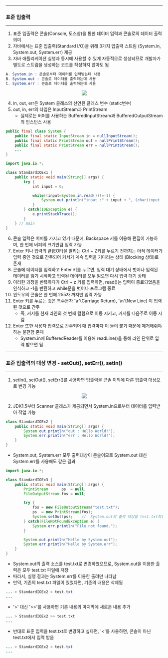 -----
### 표준 입출력
-----
1. 표준 입출력은 콘솔(Console, 도스창)을 통한 데이터 입력과 콘솔로의 데이터 출력 의미
2. 자바에서는 표준 입출력(Standard I/O)을 위해 3가지 입출력 스트림 (System.in, System.out, System.err) 제공
3. 자바 애플리케이션 실행과 동시에 사용할 수 있게 자동적으로 생성되므로 개발자가 별도로 스트림을 생성하는 코드를 작성하지 않아도 됨

```java
A. System.in : 콘솔로부터 데이터를 입력받는데 사용
B. System.out : 콘솔로 데이터를 출력하는데 사용
C. System.err : 콘솔로 데이터를 출력하는데 사용
```

<div align="center">
<img src="https://github.com/sooyounghan/HTTP/assets/34672301/3c8e6dc0-3ec5-4591-a889-effe48568832">
</div>

4. in, out, err은 System 클래스의 선언된 클래스 변수 (static변수)
5. out, in, err의 타입은 InputStream과 PrintStream
   - 실제로는 버퍼를 사용하는 BufferedInputStream과 BufferedOutputStream의 인스턴스 사용
```java
public final class System {
    public final static InputStream in = nullInputStream();
    public final static PrintStream out = nullPrintStream();
    public final static PrintStream err = nullPrintStream();
    ...
}
```

```java
import java.io.*;

class StandardIOEx1 {
	public static void main(String[] args) {
		try {
			int input = 0;

			while((input=System.in.read())!=-1) {
				System.out.println("input :" + input + ", (char)input :" + (char)input);
			}
		} catch(IOException e) {
			e.printStackTrace();
		}
	} // main
}
```

6. 콘솔 입력은 버퍼를 가지고 있기 때문에, Backspace 키를 이용해 편집이 가능하며, 한 번에 버퍼의 크기만큼 입력 가능
7. Enter 키나 입력의 끝(EOF)을 알리는 Ctrl + Z키를 누르기 전까지는 아직 데이터가 입력 중인 것으로 간주되어 커서가 계속 입력을 기다리는 상태 (Blocking 상태)로 존재
8. 콘솔에 데이터를 입력하고 Enter 키를 누르면, 입력 대기 상태에서 벗어나 입력된 데이터를 읽기 시작하고 입력된 데이터를 모두 읽으면 다시 입력 대기 상태
9. 이러한 과정을 반복하다가 Ctrl + z 키를 입력하면, read()는 입력이 종료되었음을 인식하고 -1을 반환하고 while문을 벗어나 프로그램 종료
10. 윈도우의 콘솔은 한 번에 255자 까지만 입력 가능
11. Enter 키를 누르는 것은 특수문자 '\r'(Carriage Return), '\n'(New Line) 이 입력된 것으로 간주
    - 즉, 커서를 현재 라인의 첫 번째 컬럼으로 이동 시키고, 커서를 다음주로 이동 시킴
12. Enter 또한 사용자 입력으로 간주되어 매 입력마다 이 둘이 붙기 때문에 제거해줘야 하는 불편함 존재
    - System.in에 BufferedReader를 이용해 readLine()을 통해 라인 단위로 입력 받으면 됨
    
-----
### 표준 입출력의 대상 변경 - setOut(), setErr(), setIn()
-----
1. setIn(), setOut(), setErr()를 사용하면 입출력을 콘솔 이외에 다른 입출력 대상으로 변경 가능
<div align="center">
<img src="https://github.com/sooyounghan/Data-Base/assets/34672301/b62b2846-c4df-4c49-8d01-e8e0793276b4">
</div>

2. JDK1.5부터 Scanner 클래스가 제공되면서 System.in으로부터 데이터를 입력받아 작업 가능
```java
class StandardIOEx2 {
	public static void main(String[] args) {
		System.out.println("out : Hello World!");
		System.err.println("err : Hello World!");
	}
}
```
   - System.out, System.err 모두 출력대상이 콘솔이므로 System.out 대신 System.err를 사용해도 같은 결과

```java
import java.io.*;

class StandardIOEx3 {
	public static void main(String[] args) {
		PrintStream      ps  = null;
		FileOutputStream fos = null;

		try {
			fos = new FileOutputStream("test.txt");
			ps  = new PrintStream(fos);
			System.setOut(ps);    //  System.out의 출력 대상을 test.txt파일로 변경
		} catch(FileNotFoundException e) {
			System.err.println("File not found.");
		}

		System.out.println("Hello by System.out");		
		System.err.println("Hello by System.err");		
	}
}
```
   - System.out의 출력 소스를 test.txt로 변경하였으므로, System.out을 이용한 출력은 모두 test.txt 파일에 저장
   - 따라서, 실행 결과는 System.err를 이용한 출려만 나타남
   - 만약, 기존의 test.txt 파일이 있었다면, 기존의 내용은 삭제됨
```java
... > StandardIOEx2 > test.txt
...
```

   - '>' 대신 '>>'를 사용하면 기존 내용의 마지막에 새로운 내용 추가
```java
... > StandardIOEx2 >> test.txt
...
```

   - 반대로 표준 입력을 test.txt로 변경하고 싶다면, '<'를 사용하면, 콘솔이 아닌 test.txt에서 입력 받음
```java
... > StandardIOEx2 < test.txt
...
```
